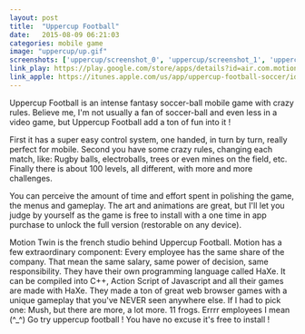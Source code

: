 ```yaml
---
layout: post
title:  "Uppercup Football"
date:   2015-08-09 06:21:03
categories: mobile game
image: "uppercup/up.gif"
screenshots: ['uppercup/screenshot_0', 'uppercup/screenshot_1', 'uppercup/screenshot_2', 'uppercup/screenshot_3']
link_play: https://play.google.com/store/apps/details?id=air.com.motiontwin.UppercupFootball
link_apple: https://itunes.apple.com/us/app/uppercup-football-soccer/id881006708
---
```

Uppercup Football is an intense fantasy soccer-ball mobile game with crazy rules. Believe me, I'm not usually a fan of soccer-ball and even less in a video game, but Uppercup Football add a ton of fun into it !<!--more-->

First it has a super easy control system, one handed, in turn by turn, really perfect for mobile. Second you have some crazy rules, changing each match, like: Rugby balls, electroballs, trees or even mines on the field, etc. Finally there is about 100 levels, all different, with more and more challenges.

You can perceive the amount of time and effort spent in polishing the game, the menus and gameplay. The art and animations are great, but I'll let you judge by yourself as the game is free to install with a one time in app purchase to unlock the full version (restorable on any device). 

Motion Twin is the french studio behind Uppercup Football. Motion has a few extraordinary component:
Every employee has the same share of the company. That mean the same salary, same power of decision, same responsibility.
They have their own programming language called HaXe. It can be compiled into C++, Action Script of Javascript and all their games are made with HaXe.
They made a ton of great web browser games with a unique gameplay that you've NEVER seen anywhere else. If I had to pick one: Mush, but there are more, a lot more.
11 frogs. Errrr employees I mean (^_^)
Go try uppercup football ! You have no excuse it's free to install !
